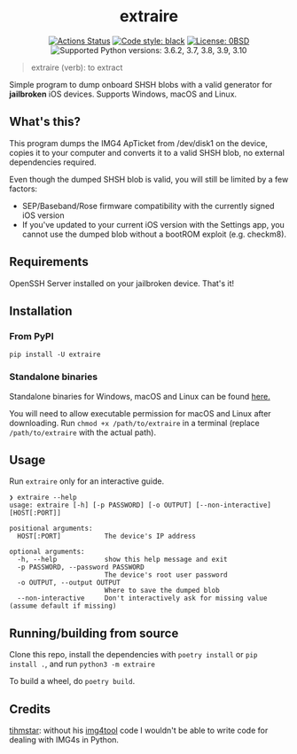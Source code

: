 <h1 align="center">extraire</h1>

<p align="center">
<a href="https://github.com/beerpiss/extraire/actions"><img alt="Actions Status" src="https://github.com/beerpiss/extraire/actions/workflows/build.yaml/badge.svg"></a>
<a href="https://github.com/psf/black"><img alt="Code style: black" src="https://img.shields.io/badge/code%20style-black-000000.svg"></a>
<a href="https://github.com/beerpiss/extraire/blob/trunk/LICENSE"><img alt="License: 0BSD" src="https://img.shields.io/static/v1?label=License&message=0BSD&color=brightgreen"></a>
<img alt="Supported Python versions: 3.6.2, 3.7, 3.8, 3.9, 3.10" src="https://img.shields.io/badge/python-3.6.2%20%7C%203.7%20%7C%203.8%20%7C%203.9%20%7C%203.10-blue">
</p>

> extraire (verb): to extract

Simple program to dump onboard SHSH blobs with a valid generator for **jailbroken** iOS devices. Supports Windows, macOS and Linux.

## What's this?
This program dumps the IMG4 ApTicket from /dev/disk1 on the device, copies it to your computer and converts it to a valid SHSH blob, no external dependencies required.

Even though the dumped SHSH blob is valid, you will still be limited by a few factors:
- SEP/Baseband/Rose firmware compatibility with the currently signed iOS version
- If you've updated to your current iOS version with the Settings app, you cannot use the dumped blob without a bootROM exploit (e.g. checkm8).

## Requirements
OpenSSH Server installed on your jailbroken device. That's it!

## Installation
### From PyPI
```
pip install -U extraire
```
### Standalone binaries
Standalone binaries for Windows, macOS and Linux can be found [here.](https://github.com/beerpiss/extraire/releases/tag/v0.1.4)

You will need to allow executable permission for macOS and Linux after downloading. Run `chmod +x /path/to/extraire` in a terminal (replace `/path/to/extraire` with the actual path).

## Usage
Run `extraire` only for an interactive guide.

```
❯ extraire --help
usage: extraire [-h] [-p PASSWORD] [-o OUTPUT] [--non-interactive] [HOST[:PORT]]

positional arguments:
  HOST[:PORT]           The device's IP address

optional arguments:
  -h, --help            show this help message and exit
  -p PASSWORD, --password PASSWORD
                        The device's root user password
  -o OUTPUT, --output OUTPUT
                        Where to save the dumped blob
  --non-interactive     Don't interactively ask for missing value (assume default if missing)
```

## Running/building from source
Clone this repo, install the dependencies with `poetry install` or `pip install .`, and run `python3 -m extraire`

To build a wheel, do `poetry build`.

## Credits
[tihmstar](https://github.com/tihmstar): without his [img4tool](https://github.com/tihmstar/img4tool) code I wouldn't be able to write code for dealing with IMG4s in Python.
